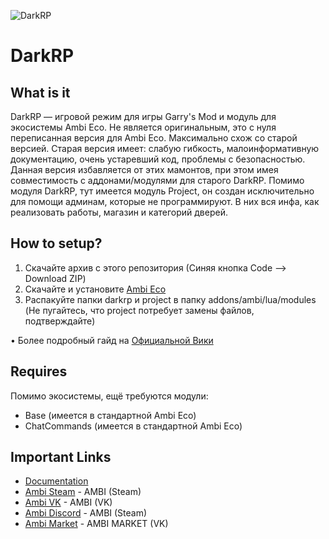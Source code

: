 ![DarkRP](https://i.ibb.co/fMb2X25/darkrp-logo1.png)

# DarkRP

## What is it

DarkRP — игровой режим для игры Garry's Mod и модуль для экосистемы Ambi Eco. Не является оригинальным, это с нуля переписанная версия для Ambi Eco. Максимально схож со старой версией. Старая версия имеет: слабую гибкость, малоинформативную документацию, очень устаревший код, проблемы с безопасностью. Данная версия избавляется от этих мамонтов, при этом имея совместимость с аддонами/модулями для старого DarkRP. Помимо модуля DarkRP, тут имеется модуль Project, он создан исключительно для помощи админам, которые не программируют. В них вся инфа, как реализовать работы, магазин и категорий дверей.

## How to setup?

  1. Скачайте архив с этого репозитория (Синяя кнопка Code --> Download ZIP)
  2. Скачайте и установите [Ambi Eco](https://github.com/Titanovsky/ambi-eco#how-to-setup)
  3. Распакуйте папки darkrp и project в папку addons/ambi/lua/modules (Не пугайтесь, что project потребует замены файлов, подтверждайте)

• Более подробный гайд на [Официальной Вики](https://titanovskyteam.gitbook.io/darkrp/information/setup)

## Requires

Помимо экосистемы, ещё требуются модули:

* Base (имеется в стандартной Ambi Eco)
* ChatCommands (имеется в стандартной Ambi Eco)

## Important Links
 * [Documentation](https://titanovskyteam.gitbook.io/darkrp)
 * [Ambi Steam](https://steamcommunity.com/groups/ambiteam) - AMBI (Steam)
 * [Ambi VK](https://vk.com/ambi_team) - AMBI (VK)
 * [Ambi Discord](https://discord.com/invite/jQHvsHX9eV) - AMBI (Steam)
 * [Ambi Market](https://vk.com/ambi_market) - AMBI MARKET (VK)